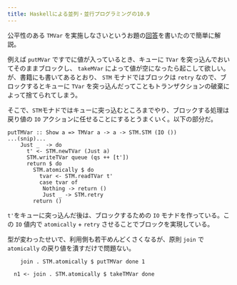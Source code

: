 ```yaml
---
title: Haskellによる並列・並行プログラミングの10.9
---
```


公平性のある `TMVar` を実施しなさいというお題の[回答](https://github.com/hiratara/parconc-examples/commit/43f0be6ea3d39f6b277cb599f46cae1539ed0681)を書いたので簡単に解説。

例えば `putMVar` ですでに値が入っているとき、キューに `TVar` を突っ込んでおいてそのままブロックし、 `takeMVar` によって値が空になったら起こして欲しい。が、書籍にも書いてあるとおり、 `STM` モナドではブロックは `retry` なので、ブロックするとキューに `TVar` を突っ込んだってこともトランザクションの破棄によって捨てられてしまう。

そこで、`STM`モナドではキューに突っ込むところまでやり、ブロックする処理は戻り値の `IO` アクションに任せることにするとうまくいく。以下の部分だ。

```
putTMVar :: Show a => TMVar a -> a -> STM.STM (IO ())
...(snip)...
    Just _  -> do
      t' <- STM.newTVar (Just a)
      STM.writeTVar queue (qs ++ [t'])
      return $ do
        STM.atomically $ do
          tvar <- STM.readTVar t'
          case tvar of
           Nothing -> return ()
           Just _ -> STM.retry
        return ()
```

`t'`をキューに突っ込んだ後は、ブロックするための `IO` モナドを作っている。この `IO` 値内で `atomically` + `retry` させることでブロックを実現している。

型が変わったせいで、利用側も若干めんどくさくなるが、原則 `join` で `atomically` の戻り値を潰すだけで問題ない。

```
    join . STM.atomically $ putTMVar done 1
```

```
  n1 <- join . STM.atomically $ takeTMVar done
```

